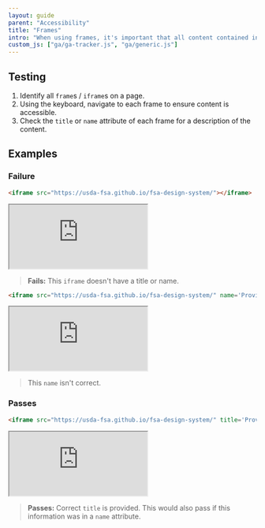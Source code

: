 ```yaml
---
layout: guide
parent: "Accessibility"
title: "Frames"
intro: "When using frames, it's important that all content contained in them is accessible."
custom_js: ["ga/ga-tracker.js", "ga/generic.js"]
---
```


## Testing

1. Identify all `frame`s / `iframe`s on a page.
2. Using the keyboard, navigate to each frame to ensure content is accessible.
3. Check the `title` or `name` attribute of each frame for a description of the content.

## Examples

### Failure

```html
<iframe src="https://usda-fsa.github.io/fsa-design-system/"></iframe>
```
<div class="ds-preview">
  <iframe src="https://usda-fsa.github.io/fsa-design-system/" width="280" height="130"></iframe>
</div>

> **Fails:** This `iframe` doesn't have a title or name.

```html
<iframe src="https://usda-fsa.github.io/fsa-design-system/" name='Provide an address form'></iframe>
```
<div class="ds-preview">
  <iframe src="https://usda-fsa.github.io/fsa-design-system/" name='Provide an address form' width="280" height="130"></iframe>
</div>

> This `name` isn't correct.

### Passes

```html
<iframe src="https://usda-fsa.github.io/fsa-design-system/" title='Provide Name Form'></iframe>
```
<div class="ds-preview">
  <iframe src="https://usda-fsa.github.io/fsa-design-system/" title='Provide Name Form' width="280" height="130"></iframe>
</div>

> **Passes:** Correct `title` is provided. This would also pass if this information was in a `name` attribute.
